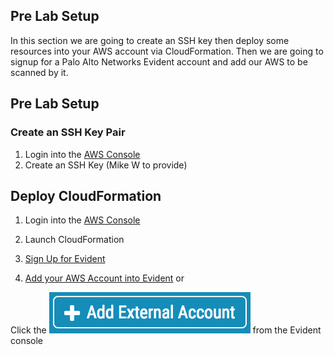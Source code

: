 ## Pre Lab Setup
In this section we are going to create an SSH key then deploy some resources into your AWS account via CloudFormation.  Then we are going to signup for a Palo Alto Networks Evident account and add our AWS to be scanned by it.

## Pre Lab Setup
### Create an SSH Key Pair
1. Login into the [AWS Console](http://console.aws.amazon.com/)
2. Create an SSH Key (Mike W to provide)


## Deploy CloudFormation

1. Login into the [AWS Console](http://console.aws.amazon.com/)
2. Launch CloudFormation [](https://console.aws.amazon.com/cloudformation/home?region=region#/stacks/new?stackName=WIIS_Lab&templateURL=https://s3-us-west-2.amazonaws.com/johammer/Public/LabEnvironmentV2.template)






2. [Sign Up for Evident](https://esp.evident.io/users/sign_up)
3. [Add your AWS Account into Evident](https://esp.evident.io/control_panel/external_accounts/new#?provider=AWS) or

Click the ![](images/Evident_Add_External_Account.png) from the Evident console